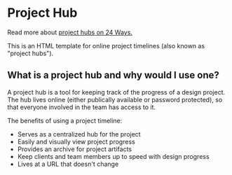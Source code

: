 Project Hub
================

Read more about [project hubs on 24 Ways.](http://24ways.org/2013/project-hubs/)

This is an HTML template for online project timelines (also known as "project hubs").

## What is a project hub and why would I use one?
A project hub is a tool for keeping track of the progress of a design project. The hub lives online (either publically available or password protected), so that everyone involved in the team has access to it.

The benefits of using a project timeline:
- Serves as a centralized hub for the project
- Easily and visually view project progress
- Provides an archive for project artifacts
- Keep clients and team members up to speed with design progress
- Lives at a URL that doesn't change
